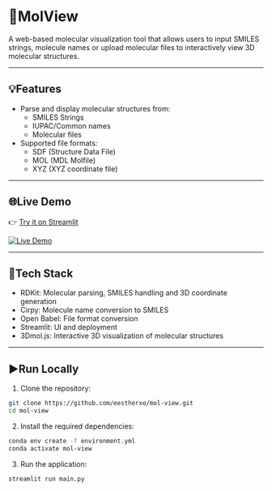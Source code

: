 # 🔬MolView
A web-based molecular visualization tool that allows users to input SMILES strings, molecule names or upload molecular files to interactively view 3D molecular structures.

---

## 💡Features
- Parse and display molecular structures from:
    - SMILES Strings
    - IUPAC/Common names
    - Molecular files 
- Supported file formats:
    - SDF (Structure Data File)
    - MOL (MDL Molfile)
    - XYZ (XYZ coordinate file)

---

## 🌐Live Demo 
👉 [Try it on Streamlit](https://mol-view.streamlit.app) 

[![Live Demo](https://img.shields.io/badge/Live-Demo-blue?style=for-the-badge&logo=streamlit)](https://mol-view.streamlit.app)

--- 

## 🧰Tech Stack 
- RDKit: Molecular parsing, SMILES handling and 3D coordinate generation 
- Cirpy: Molecule name conversion to SMILES
- Open Babel: File format conversion 
- Streamlit: UI and deployment
- 3Dmol.js: Interactive 3D visualization of molecular structures

--- 

## ▶️Run Locally
1. Clone the repository:
```bash
git clone https://github.com/eestherxo/mol-view.git
cd mol-view
```

2. Install the required dependencies:
```bash
conda env create -f environment.yml
conda activate mol-view
```

3. Run the application:
```bash
streamlit run main.py
```
